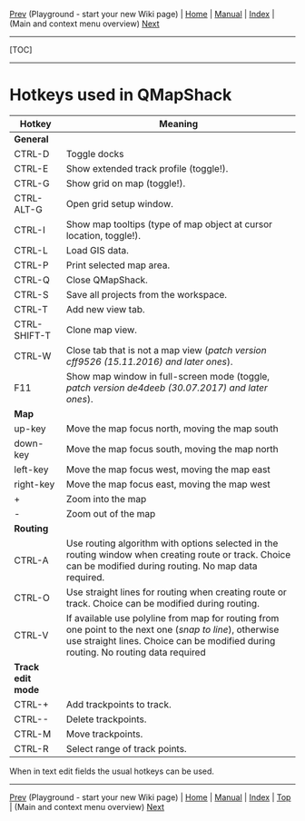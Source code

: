 [Prev](DocPlayground) (Playground - start your new Wiki page) | [Home](Home) | [Manual](DocMain) | [Index](AxAdvIndex) | (Main and context menu overview) [Next](AxMenuStructure)
- - -
[TOC]
- - -

# Hotkeys used in QMapShack

Hotkey | Meaning
--------|---------
__General__ |
CTRL-D | Toggle docks
CTRL-E | Show extended track profile (toggle!).
CTRL-G | Show grid on map (toggle!).
CTRL-ALT-G | Open grid setup window.
CTRL-I | Show map tooltips (type of map object at cursor location, toggle!).
CTRL-L | Load GIS data.
CTRL-P | Print selected map area.
CTRL-Q | Close QMapShack.
CTRL-S | Save all projects from the workspace.
CTRL-T | Add new view tab.
CTRL-SHIFT-T | Clone map view.
CTRL-W | Close tab that is not a map view (_patch version cff9526 (15.11.2016) and later ones_).
F11    | Show map window in full-screen mode (toggle, _patch version de4deeb (30.07.2017) and later ones_).
__Map__ |
up-key     | Move the map focus north, moving the map south
down-key   | Move the map focus south, moving the map north
left-key   | Move the map focus west, moving the map east
right-key  | Move the map focus east, moving the map west
+          | Zoom into the map
-          | Zoom out of the map
__Routing__ |
CTRL-A | Use routing algorithm with options selected in the routing window when creating route or track. Choice can be modified during routing. No map data required.
CTRL-O | Use straight lines for routing when creating route or track. Choice can be modified during routing.
CTRL-V | If available use polyline from map for routing from one point to the next one (_snap to line_), otherwise use straight lines. Choice can be modified during routing. No routing data required
__Track edit mode__ |
CTRL-+ | Add trackpoints to track.
CTRL-- | Delete trackpoints.
CTRL-M | Move trackpoints.
CTRL-R | Select range of track points.

When in text edit fields the usual hotkeys can be used.

- - -
[Prev](DocPlayground) (Playground - start your new Wiki page) | [Home](Home) | [Manual](DocMain) | [Index](AxAdvIndex) | [Top](#) | (Main and context menu overview) [Next](AxMenuStructure)
